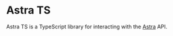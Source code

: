 # Astra TS

Astra TS is a TypeScript library for interacting with the [Astra](https://astra.datastax.com/) API.
